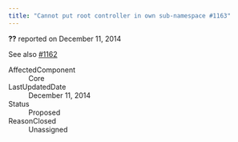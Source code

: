 ```yaml
---
title: "Cannot put root controller in own sub-namespace #1163"
---
```

<div class="issue-report"><div class="issue-header"><b>??</b> reported on <time datetime="2014-12-11T11:00:27.147-08:00" title="2014-12-11T11:00:27.147-08:00">December 11, 2014</time></div><div class="issue-message" markdown="1">

See also [#1162](/workitem/1162)

</div><div class="issue-footer"><dl><dt>AffectedComponent</dt><dd>Core</dd><dt>LastUpdatedDate</dt><dd><time datetime="2014-12-11T11:01:12.37-08:00" title="2014-12-11T11:01:12.37-08:00">December 11, 2014</time></dd><dt>Status</dt><dd>Proposed</dd><dt>ReasonClosed</dt><dd>Unassigned</dd></dl></div></div>